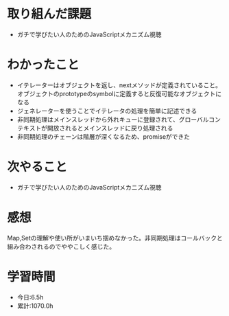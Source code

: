 # 取り組んだ課題
- ガチで学びたい人のためのJavaScriptメカニズム視聴
# わかったこと
- イテレーターはオブジェクトを返し、nextメソッドが定義されていること。オブジェクトのprototypeのsymbolに定義すると反復可能なオブジェクトになる
- ジェネレーターを使うことでイテレータの処理を簡単に記述できる
- 非同期処理はメインスレッドから外れキューに登録されて、グローバルコンテキストが開放されるとメインスレッドに戻り処理される
- 非同期処理のチェーンは階層が深くなるため、promiseができた
# 次やること
- ガチで学びたい人のためのJavaScriptメカニズム視聴
# 感想
Map,Setの理解や使い所がいまいち掴めなかった。非同期処理はコールバックと組み合わされるのでややこしく感じた。
# 学習時間
- 今日:6.5h
- 累計:1070.0h